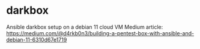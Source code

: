 # darkbox

Ansible darkbox setup on a debian 11 cloud VM
Medium article: https://medium.com/@d4rkb0n3/building-a-pentest-box-with-ansible-and-debian-11-6310d67e1719 
